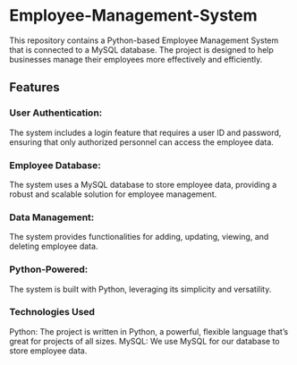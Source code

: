 # Employee-Management-System
This repository contains a Python-based Employee Management System that is connected to a MySQL database. The project is designed to help businesses manage their employees more effectively and efficiently.

## Features
### User Authentication:
The system includes a login feature that requires a user ID and password, ensuring that only authorized personnel can access the employee data.

### Employee Database:
The system uses a MySQL database to store employee data, providing a robust and scalable solution for employee management.

### Data Management:
The system provides functionalities for adding, updating, viewing, and deleting employee data.

### Python-Powered:
The system is built with Python, leveraging its simplicity and versatility.

### Technologies Used
Python: The project is written in Python, a powerful, flexible language that’s great for projects of all sizes. MySQL: We use MySQL for our database to store employee data.
